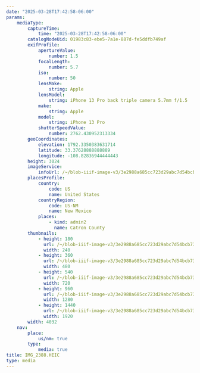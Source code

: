 ```yaml
---
date: "2025-03-28T17:42:58-06:00"
params:
    mediaType:
        captureTime:
            time: "2025-03-28T17:42:58-06:00"
        catalogNodeUid: 01983c83-ebe5-7a1e-887d-fe5ddfb749af
        exifProfile:
            apertureValue:
                number: 1.5
            focalLength:
                number: 5.7
            iso:
                number: 50
            lensMake:
                string: Apple
            lensModel:
                string: iPhone 13 Pro back triple camera 5.7mm f/1.5
            make:
                string: Apple
            model:
                string: iPhone 13 Pro
            shutterSpeedValue:
                number: 2762.430952313334
        geoCoordinates:
            elevation: 1792.3350383631714
            latitude: 33.37628888888889
            longitude: -108.82836944444443
        height: 3024
        imageService:
            infoUrl: /~/blob-iiif-image-v3/3e2988a685cc723d29abc7d54bcb7349956f222a5bf54d3d74550108204725db/info.json
        placesProfile:
            country:
                code: US
                name: United States
            countryRegion:
                code: US-NM
                name: New Mexico
            places:
                - kind: admin2
                  name: Catron County
        thumbnails:
            - height: 180
              url: /~/blob-iiif-image-v3/3e2988a685cc723d29abc7d54bcb7349956f222a5bf54d3d74550108204725db/full/240%2C180/0/default.jpg
              width: 240
            - height: 360
              url: /~/blob-iiif-image-v3/3e2988a685cc723d29abc7d54bcb7349956f222a5bf54d3d74550108204725db/full/480%2C360/0/default.jpg
              width: 480
            - height: 540
              url: /~/blob-iiif-image-v3/3e2988a685cc723d29abc7d54bcb7349956f222a5bf54d3d74550108204725db/full/720%2C540/0/default.jpg
              width: 720
            - height: 960
              url: /~/blob-iiif-image-v3/3e2988a685cc723d29abc7d54bcb7349956f222a5bf54d3d74550108204725db/full/1280%2C960/0/default.jpg
              width: 1280
            - height: 1440
              url: /~/blob-iiif-image-v3/3e2988a685cc723d29abc7d54bcb7349956f222a5bf54d3d74550108204725db/full/1920%2C1440/0/default.jpg
              width: 1920
        width: 4032
    nav:
        place:
            us/nm: true
        type:
            media: true
title: IMG_2388.HEIC
type: media
---
```

